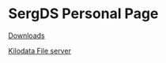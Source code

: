 # SergDS Personal Page

[Downloads](/downloads.html)

[Kilodata File server](https://kilodata.sergds.ga)

